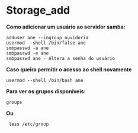 # Storage_add

**Como adicionar um usuário ao servidor samba:**

```
adduser ane --ingroup ouvidoria
usermod --shell /bin/false ane
smbpasswd -a ane
smbpasswd -e ane
smbpasswd ane - Altera a senha do usuário
```

**Caso queira permitir o acesso ao shell novamente**
```
usermod --shell /bin/bash ane
```

**Para ver os grupos disponiveis:**
```
groups
```

**Ou**
```
 less /etc/group
```

